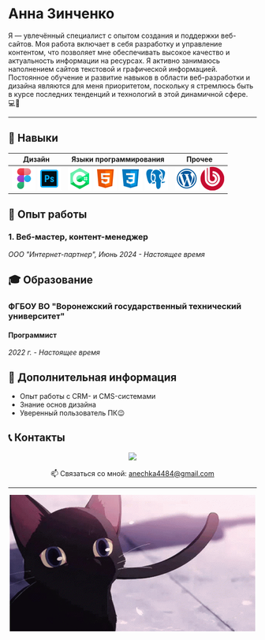 # Анна Зинченко

Я — увлечённый специалист с опытом создания и поддержки веб-сайтов.
Моя работа включает в себя разработку и управление контентом, что позволяет мне обеспечивать высокое качество и актуальность информации на ресурсах.
Я активно занимаюсь наполнением сайтов текстовой и графической информацией. Постоянное обучение и развитие навыков в области веб-разработки и дизайна являются для меня приоритетом, поскольку я стремлюсь быть в курсе последних тенденций и технологий в этой динамичной сфере. 💻🌟

---

## 🔧 Навыки
<table>
    <thead>
        <tr>
            <th>Дизайн</th>
            <th>Языки программирования</th>
            <th>Прочее</th>
        </tr>
    </thead>
    <tbody>
        <tr>
            <td>
                <img src="https://github.com/domosedochka/domosedochka/blob/main/icons8-figma-48.png">
               <img src="https://github.com/domosedochka/domosedochka/blob/main/icons8-adobe-photoshop-48.png">
            </td>
            <td>
                <img src="https://github.com/domosedochka/domosedochka/blob/main/icons8-логотип-c-sharp-48.png">
               <img src="https://github.com/domosedochka/domosedochka/blob/main/icons8-html-5-48.png">
               <img src="https://github.com/domosedochka/domosedochka/blob/main/icons8-логотип-css-48.png">
               <img src="https://github.com/domosedochka/domosedochka/blob/main/icons8-postgresql-48.png">
            </td>
            <td>
                <img src="https://github.com/domosedochka/domosedochka/blob/main/icons8-wordpress-48.png">
               <img src="https://github.com/domosedochka/domosedochka/blob/main/bitrix-1-logo-png-transparent%20(1).png">
            </td>
        </tr>
    </tbody>
</table>



## 💼 Опыт работы
### 1. Веб-мастер, контент-менеджер
*ООО "Интернет-партнер",* *Июнь 2024 - Настоящее время*



## 🎓 Образование
### ФГБОУ ВО "Воронежский государственный технический университет"
#### Программист
*2022 г. - Настоящее время*



## 🌈 Дополнительная информация
- Опыт работы с CRM- и CMS-системами
- Знание основ дизайна
- Уверенный пользователь ПК😉 



## 📞 Контакты
<p align='center'>
   <a href="https://t.me/domosedochka">
       <img src="https://img.shields.io/badge/Telegram-2CA5E0?style=for-the-badge&logo=telegram&logoColor=white"/>
   </a>
</p>
<p align='center'>
   📫 Связаться со мной: <a href='mailto:anechka4484@gmail.com'>anechka4484@gmail.com</a>
</p>

---


<p align='center'>
       <img src="https://github.com/domosedochka/domosedochka/blob/main/02e6e09318707404136c5b328b5f38c2.gif"/>
</p>
